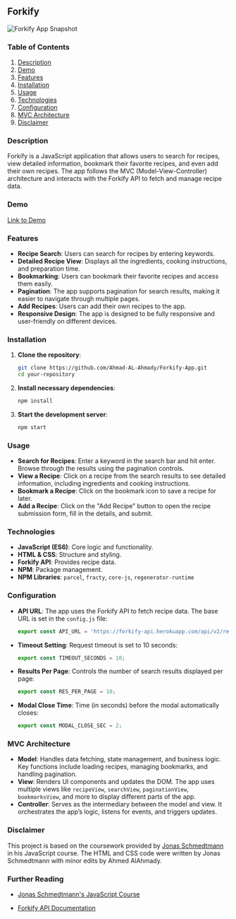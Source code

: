## Forkify

![Forkify App Snapshot](https://github.com/user-attachments/assets/af7dfa05-0e69-4bbe-a231-86c389009f22)

### Table of Contents

1. [Description](#description)
2. [Demo](#demo)
3. [Features](#features)
4. [Installation](#installation)
5. [Usage](#usage)
6. [Technologies](#technologies)
7. [Configuration](#configuration)
8. [MVC Architecture](#mvc-architecture)
9. [Disclaimer](#disclaimer)

### Description

Forkify is a JavaScript application that allows users to search for recipes, view detailed information, bookmark their favorite recipes, and even add their own recipes. The app follows the MVC (Model-View-Controller) architecture and interacts with the Forkify API to fetch and manage recipe data.

### Demo

[Link to Demo](https://forkify-alahmady.netlify.app/)

### Features

- **Recipe Search**: Users can search for recipes by entering keywords.
- **Detailed Recipe View**: Displays all the ingredients, cooking instructions, and preparation time.
- **Bookmarking**: Users can bookmark their favorite recipes and access them easily.
- **Pagination**: The app supports pagination for search results, making it easier to navigate through multiple pages.
- **Add Recipes**: Users can add their own recipes to the app.
- **Responsive Design**: The app is designed to be fully responsive and user-friendly on different devices.

### Installation

1. **Clone the repository**:

   ```bash
   git clone https://github.com/Ahmad-AL-Ahmady/Forkify-App.git
   cd your-repository
   ```

2. **Install necessary dependencies**:

   ```bash
   npm install
   ```

3. **Start the development server**:
   ```bash
   npm start
   ```

### Usage

- **Search for Recipes**: Enter a keyword in the search bar and hit enter. Browse through the results using the pagination controls.
- **View a Recipe**: Click on a recipe from the search results to see detailed information, including ingredients and cooking instructions.
- **Bookmark a Recipe**: Click on the bookmark icon to save a recipe for later.
- **Add a Recipe**: Click on the "Add Recipe" button to open the recipe submission form, fill in the details, and submit.

### Technologies

- **JavaScript (ES6)**: Core logic and functionality.
- **HTML & CSS**: Structure and styling.
- **Forkify API**: Provides recipe data.
- **NPM**: Package management.
- **NPM Libraries**: `parcel`, `fracty`, `core-js`, `regenerator-runtime`

### Configuration

- **API URL**: The app uses the Forkify API to fetch recipe data. The base URL is set in the `config.js` file:
  ```js
  export const API_URL = 'https://forkify-api.herokuapp.com/api/v2/recipes/';
  ```
- **Timeout Setting**: Request timeout is set to 10 seconds:
  ```js
  export const TIMEOUT_SECONDS = 10;
  ```
- **Results Per Page**: Controls the number of search results displayed per page:
  ```js
  export const RES_PER_PAGE = 10;
  ```
- **Modal Close Time**: Time (in seconds) before the modal automatically closes:
  ```js
  export const MODAL_CLOSE_SEC = 2;
  ```

### MVC Architecture

- **Model**: Handles data fetching, state management, and business logic. Key functions include loading recipes, managing bookmarks, and handling pagination.
- **View**: Renders UI components and updates the DOM. The app uses multiple views like `recipeView`, `searchView`, `paginationView`, `bookmarksView`, and more to display different parts of the app.
- **Controller**: Serves as the intermediary between the model and view. It orchestrates the app’s logic, listens for events, and triggers updates.

### Disclaimer

This project is based on the coursework provided by [Jonas Schmedtmann](https://github.com/jonasschmedtmann) in his JavaScript course. The HTML and CSS code were written by Jonas Schmedtmann with minor edits by Ahmed AlAhmady.

### Further Reading

- [Jonas Schmedtmann's JavaScript Course](https://www.udemy.com/course/the-complete-javascript-course/)

- [Forkify API Documentation](https://forkify-api.herokuapp.com/v2)

